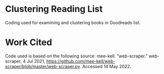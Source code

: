 # Clustering Reading List
Coding used for examining and clustering books in Goodreads list.

# Work Cited
Code used is based on the following source:
  mee-kell. “web-scraper.” web-scraper, 4 Jul 2021, https://github.com/mee-kell/web-scraper/blob/master/web-scraper.py. Accessed 14 May 2022.
